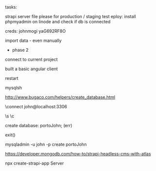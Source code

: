 tasks:

strapi server file please for production / staging
test eploy:
install phpmyadmin on linode and check if db is connected


creds:
johnmogi
yaG692RF8O

import data - even manually


- phase 2

connect to current project

built a basic angular client 


restart


 mysqlsh

http://www.bugaco.com/helpers/create_database.html

\connect john@localhost:3306

\s
\c


create database: portoJohn;
(err)


exit()

mysqladmin -u john -p create portoJohn

https://developer.mongodb.com/how-to/strapi-headless-cms-with-atlas

npx create-strapi-app Server